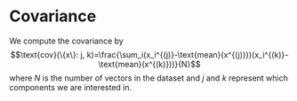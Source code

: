 # Covariance
We compute the covariance by 
$$\text{cov}(\{x\}: j, k)=\frac{\sum_i(x_i^{(j)}-\text{mean}(x^{(j)}))(x_i^{(k)}-\text{mean}(x^{(k)}))}{N}$$
where $N$ is the number of vectors in the dataset and $j$ and $k$ represent which components we are interested in. 